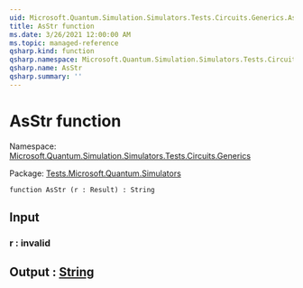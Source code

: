 ```yaml
---
uid: Microsoft.Quantum.Simulation.Simulators.Tests.Circuits.Generics.AsStr
title: AsStr function
ms.date: 3/26/2021 12:00:00 AM
ms.topic: managed-reference
qsharp.kind: function
qsharp.namespace: Microsoft.Quantum.Simulation.Simulators.Tests.Circuits.Generics
qsharp.name: AsStr
qsharp.summary: ''
---
```


# AsStr function

Namespace: [Microsoft.Quantum.Simulation.Simulators.Tests.Circuits.Generics](xref:Microsoft.Quantum.Simulation.Simulators.Tests.Circuits.Generics)

Package: [Tests.Microsoft.Quantum.Simulators](https://nuget.org/packages/Tests.Microsoft.Quantum.Simulators)




```qsharp
function AsStr (r : Result) : String
```


## Input

### r : __invalid<Result>__





## Output : [String](xref:microsoft.quantum.lang-ref.string)

